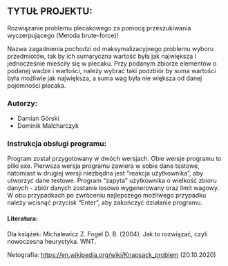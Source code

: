 ## TYTUŁ PROJEKTU: 
Rozwiązanie problemu plecakowego za pomocą przeszukiwania wyczerpującego (Metoda brute-force)!

Nazwa zagadnienia pochodzi od maksymalizacyjnego problemu wyboru przedmiotów, tak by ich sumaryczna wartość była jak największa i jednocześnie mieściły się w plecaku. Przy podanym zbiorze elementów o podanej wadze i wartości, należy wybrać taki podzbiór by suma wartości była możliwie jak największa, a suma wag była nie większa od danej pojemności plecaka.

### Autorzy: 
 - Damian Górski
 - Dominik Malcharczyk

### Instrukcja obsługi programu: 
Program został przygotowany w dwóch wersjach. Obie wersje programu to pliki exe. Pierwsza wersja programu zawiera w sobie dane testowe, natomiast w drugiej wersji niezbędna jest “reakcja użytkownika”, aby utworzyć dane testowe. Program “zapyta” użytkownika o wielkość zbioru danych - zbiór danych zostanie losowo wygenerowany oraz limit wagowy. W obu przypadkach po zwróceniu najlepszego możliwego przypadku należy wcisnąć przycisk “Enter”, aby zakończyć działanie programu.

#### Literatura: 
Dla książek:
Michalewicz Z. Fogel D. B. (2004). Jak to rozwiązać, czyli nowoczesna heurystyka. WNT. 

Netografia:
https://en.wikipedia.org/wiki/Knapsack_problem (20.10.2020)
